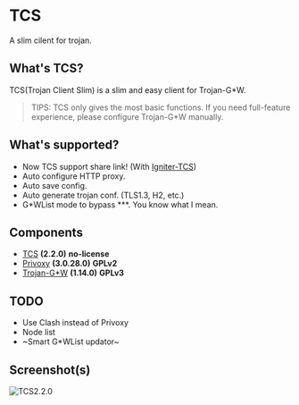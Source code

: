 # TCS

A slim cilent for trojan.

## What's TCS?

TCS(Trojan Client Slim) is a slim and easy client for Trojan-G*W. 

> TIPS: TCS only gives the most basic functions. If you need full-feature experience, please configure Trojan-G*W manually.


## What's supported?

- Now TCS support share link! (With [Igniter-TCS](https://github.com/KevinZonda/igniter))
- Auto configure HTTP proxy.
- Auto save config.
- Auto generate trojan conf. (TLS1.3, H2, etc.)
- G*WList mode to bypass ***. You know what I mean.

## Components

- [TCS](https://github.com/KevinZonda/trojan-client-slim) **(2.2.0)** **no-license**
- [Privoxy](https://www.privoxy.org/) **(3.0.28.0)** **GPLv2**
- [Trojan-G*W](https://github.com/trojan-gfw/trojan) **(1.14.0)** **GPLv3**


## TODO

- Use Clash instead of Privoxy
- Node list
- ~Smart G*WList updator~

## Screenshot(s)
![TCS2.2.0](https://github.com/KevinZonda/trojan-client-slim/blob/master/Screenshots/TCS00.png?raw=true)
